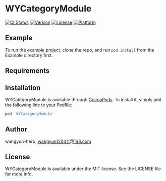 # WYCategoryModule

[![CI Status](https://img.shields.io/travis/wangyun-hero/WYCategoryModule.svg?style=flat)](https://travis-ci.org/wangyun-hero/WYCategoryModule)
[![Version](https://img.shields.io/cocoapods/v/WYCategoryModule.svg?style=flat)](https://cocoapods.org/pods/WYCategoryModule)
[![License](https://img.shields.io/cocoapods/l/WYCategoryModule.svg?style=flat)](https://cocoapods.org/pods/WYCategoryModule)
[![Platform](https://img.shields.io/cocoapods/p/WYCategoryModule.svg?style=flat)](https://cocoapods.org/pods/WYCategoryModule)

## Example

To run the example project, clone the repo, and run `pod install` from the Example directory first.

## Requirements

## Installation

WYCategoryModule is available through [CocoaPods](https://cocoapods.org). To install
it, simply add the following line to your Podfile:

```ruby
pod 'WYCategoryModule'
```

## Author

wangyun-hero, wangyun120411@163.com

## License

WYCategoryModule is available under the MIT license. See the LICENSE file for more info.
